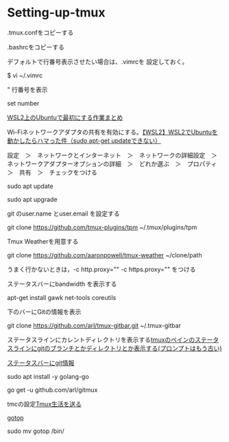 # Setting-up-tmux

.tmux.confをコピーする

.bashrcをコピーする

デフォルトで行番号表示させたい場合は、.vimrcを
設定しておく。

$ vi ~/.vimrc

" 行番号を表示

set number

[WSL2上のUbuntuで最初にする作業まとめ](https://qiita.com/nab/items/18b5b6092ae0fc31a457)

Wi-Fiネットワークアダプタの共有を有効にする。[【WSL2】WSL2でUbuntuを動かしたらハマった件（sudo apt-get updateできない）](https://qiita.com/riraosan/items/3b036367d6d9f4e6b52a)

設定　＞　ネットワークとインターネット　＞　ネットワークの詳細設定　＞　ネットワークアダプターオプションの詳細　＞　どれか選ぶ　＞　プロパティ　＞　共有　＞　チェックをつける

sudo apt update

sudo apt upgrade

git のuser.name とuser.email を設定する

git clone https://github.com/tmux-plugins/tpm ~/.tmux/plugins/tpm

Tmux Weatherを用意する

git clone https://github.com/aaronpowell/tmux-weather ~/clone/path

うまく行かないときは，-c http.proxy="" -c https.proxy="" をつける

ステータスバーにbandwidth を表示する

apt-get install gawk net-tools coreutils

下のバーにGitの情報を表示

git clone https://github.com/arl/tmux-gitbar.git ~/.tmux-gitbar

ステータスラインにカレントディレクトリを表示する[tmuxのペインのステータスラインにgitのブランチとかディレクトリとか表示する(プロンプトはもう古い)](https://qiita.com/arks22/items/db8eb6a14223ce29219a)

[ステータスバーにgit情報](https://github.com/arl/gitmux)

sudo apt install -y golang-go

go get -u github.com/arl/gitmux

tmcの設定[Tmux生活を送る](https://qiita.com/aoi_stoic/items/df7533a2cbd475cc1394)

[gotop](https://github.com/cjbassi/gotop)

sudo mv gotop /bin/
